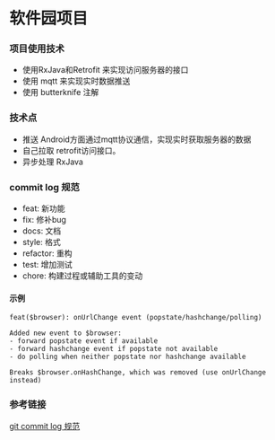 # 软件园项目

### 项目使用技术
* 使用RxJava和Retrofit 来实现访问服务器的接口
* 使用 mqtt 来实现实时数据推送
* 使用 butterknife 注解

### 技术点
* 推送 Android方面通过mqtt协议通信，实现实时获取服务器的数据
* 自己拉取  retrofit访问接口。
* 异步处理 RxJava

### commit log 规范


* feat: 新功能
* fix: 修补bug
* docs: 文档
* style: 格式
* refactor: 重构
* test: 增加测试
* chore: 构建过程或辅助工具的变动

#### 示例

```
feat($browser): onUrlChange event (popstate/hashchange/polling)

Added new event to $browser:
- forward popstate event if available
- forward hashchange event if popstate not available
- do polling when neither popstate nor hashchange available

Breaks $browser.onHashChange, which was removed (use onUrlChange instead)

```

### 参考链接

[git commit log 规范](http://www.ruanyifeng.com/blog/2016/01/commit_message_change_log.html)

